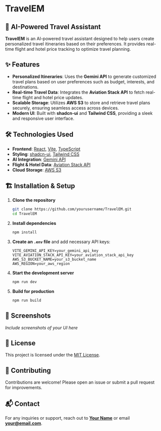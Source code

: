 # TravelEM

## 🚀 AI-Powered Travel Assistant
**TravelEM** is an AI-powered travel assistant designed to help users create personalized travel itineraries based on their preferences. It provides real-time flight and hotel price tracking to optimize travel planning.

## ✨ Features
- **Personalized Itineraries**: Uses the **Gemini API** to generate customized travel plans based on user preferences such as budget, interests, and destinations.
- **Real-time Travel Data**: Integrates the **Aviation Stack API** to fetch real-time flight and hotel price updates.
- **Scalable Storage**: Utilizes **AWS S3** to store and retrieve travel plans securely, ensuring seamless access across devices.
- **Modern UI**: Built with **shadcn-ui** and **Tailwind CSS**, providing a sleek and responsive user interface.

## 🛠️ Technologies Used
- **Frontend**: [React](https://reactjs.org/), [Vite](https://vitejs.dev/), [TypeScript](https://www.typescriptlang.org/)
- **Styling**: [shadcn-ui](https://ui.shadcn.com/), [Tailwind CSS](https://tailwindcss.com/)
- **AI Integration**: [Gemini API](https://ai.google.dev/)
- **Flight & Hotel Data**: [Aviation Stack API](https://aviationstack.com/)
- **Cloud Storage**: [AWS S3](https://aws.amazon.com/s3/)

## 🏗️ Installation & Setup
1. **Clone the repository**
   ```bash
   git clone https://github.com/yourusername/TravelEM.git
   cd TravelEM
   ```
2. **Install dependencies**
   ```bash
   npm install
   ```
3. **Create an `.env` file** and add necessary API keys:
   ```
   VITE_GEMINI_API_KEY=your_gemini_api_key
   VITE_AVIATION_STACK_API_KEY=your_aviation_stack_api_key
   AWS_S3_BUCKET_NAME=your_s3_bucket_name
   AWS_REGION=your_aws_region
   ```
4. **Start the development server**
   ```bash
   npm run dev
   ```
5. **Build for production**
   ```bash
   npm run build
   ```

## 📸 Screenshots
_Include screenshots of your UI here_

## 📜 License
This project is licensed under the [MIT License](LICENSE).

## 🤝 Contributing
Contributions are welcome! Please open an issue or submit a pull request for improvements.

## 📬 Contact
For any inquiries or support, reach out to **[Your Name](https://github.com/yourusername)** or email **your@email.com**.

